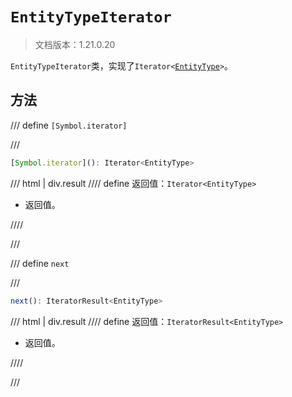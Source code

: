 # `EntityTypeIterator`

> 文档版本：1.21.0.20

`EntityTypeIterator`类，实现了<code>Iterator&lt;<a href="../entitytype/">EntityType</a>&gt;</code>。

## 方法

/// define
`[Symbol.iterator]`


///

```js
[Symbol.iterator](): Iterator<EntityType>
```

/// html | div.result
//// define
返回值：`Iterator<EntityType>`

- 返回值。


////

///


/// define
`next`


///

```js
next(): IteratorResult<EntityType>
```

/// html | div.result
//// define
返回值：`IteratorResult<EntityType>`

- 返回值。


////

///


